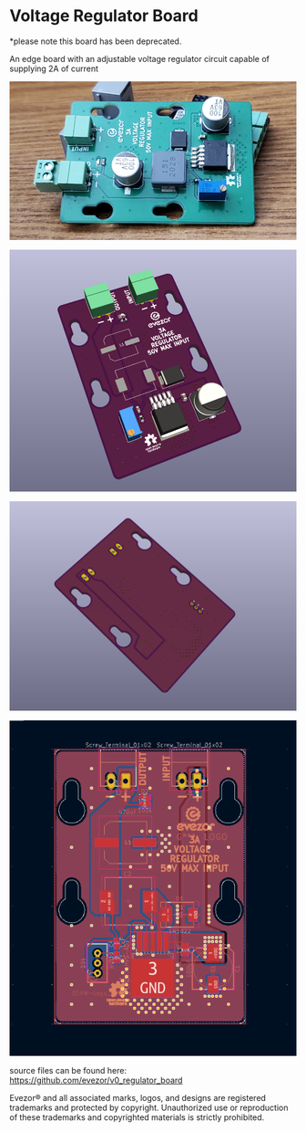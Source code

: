 # Voltage Regulator Board
*please note this board has been deprecated.

An edge board with an adjustable voltage regulator circuit capable of supplying 2A of current​

![sm](https://github.com/evezor/v0_regulator_board/blob/main/pics/sm.PNG)

![front](https://github.com/evezor/v0_regulator_board/blob/main/pics/front.PNG)

![back](https://github.com/evezor/v0_regulator_board/blob/main/pics/back.PNG)

![copper](https://github.com/evezor/v0_regulator_board/blob/main/pics/copper.PNG)

source files can be found here: https://github.com/evezor/v0_regulator_board

Evezor® and all associated marks, logos, and designs are registered trademarks and protected by copyright. Unauthorized use or reproduction of these trademarks and copyrighted materials is strictly prohibited.




